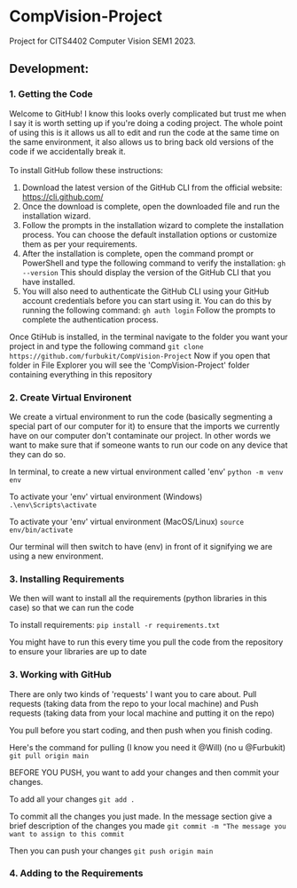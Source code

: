 # CompVision-Project
Project for CITS4402 Computer Vision SEM1 2023.

## Development:
### 1. Getting the Code
Welcome to GitHub! I know this looks overly complicated but trust me when I say it is worth setting up if you're doing a coding project.  The whole point of using this  is it allows us all to edit and run the code at the same time on the same environment, it also allows us to bring back old versions of the code if we accidentally break it.
<br>
<br>
To install GitHub follow these instructions:
1. Download the latest version of the GitHub CLI from the official website: https://cli.github.com/
2. Once the download is complete, open the downloaded file and run the installation wizard.
3. Follow the prompts in the installation wizard to complete the installation process. You can choose the default installation options or customize them as per your requirements.
4. After the installation is complete, open the command prompt or PowerShell and type the following command to verify the installation:
`gh --version`
This should display the version of the GitHub CLI that you have installed.
6. You will also need to authenticate the GitHub CLI using your GitHub account credentials before you can start using it. You can do this by running the following command:
`gh auth login`
Follow the prompts to complete the authentication process.

Once GtiHub is installed, in the terminal navigate to the folder you want your project in and type the following command
`git clone https://github.com/furbukit/CompVision-Project`
Now if you open that folder in File Explorer you will see the 'CompVision-Project' folder containing everything in this repository

### 2. Create Virtual Environent
We create a virtual environment to run the code (basically segmenting a special part of our computer for it) to ensure that the imports we currently have on our computer don't contaminate our project.  In other words we want to make sure that if someone wants to run our code on any device that they can do so.

In terminal, to create a new virtual environment called 'env'
`python -m venv env`

To activate your 'env' virtual environment (Windows)
`.\env\Scripts\activate`

To activate your 'env' virtual environment (MacOS/Linux)
`source env/bin/activate`

Our terminal will then switch to have (env) in front of it signifying we are using a new environment.  

### 3. Installing Requirements
We then will want to install all the requirements (python libraries in this case) so that we can run the code

To install requirements:
`pip install -r requirements.txt`

You might have to run this every time you pull the code from the repository to ensure your libraries are up to date

### 3. Working with GitHub

There are only two kinds of 'requests' I want you to care about.  Pull requests (taking data from the repo to your local machine) and Push requests (taking data from your local machine and putting it on the repo)

You pull before you start coding, and then push when you finish coding.

Here's the command for pulling (I know you need it @Will) (no u @Furbukit)
`git pull origin main`

BEFORE YOU PUSH, you want to add your changes and then commit your changes.

To add all your changes
`git add .`

To commit all the changes you just made.  In the message section give a brief description of the changes you made
`git commit -m "The message you want to assign to this commit`

Then you can push your changes
`git push origin main`

### 4. Adding to the Requirements
